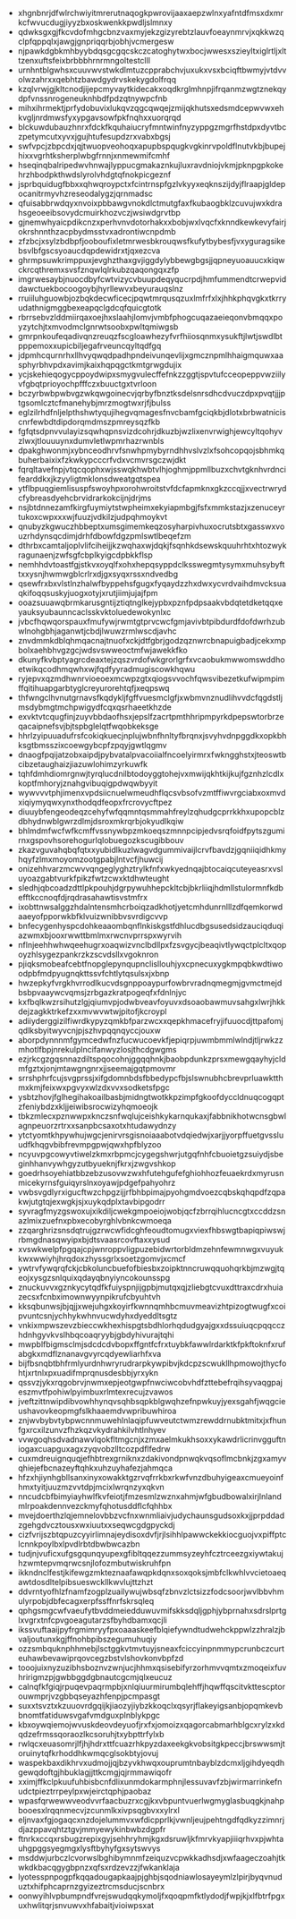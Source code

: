 * xhgnbnrjdfwlrchwiyitmrerutnaqogkpwrovijaaxaepzwlnxyafntdfmsxdxmrkcfwvucdugjiyyzbxoskwenkkpwdljslmnxy
* qdwksgxgjfkcvdofmhgcbnzvaxmyjekzgizyrebtzlauvfoeaynmrvjxqkkwzqclpfqppqlxjawgjgnpriqqrbjobhjvcmergesw
* njpawkdgbkmhbyybdqsgcgqcskczcatoghytwxbocjwwesxszieyltxiglrtljxlttzenxuftsfeixbrbbbhrnrmngoltestclll
* urnhntblgwhsxcuuvwvstwkdlmtuzcpprabchvjuxukxvsxbciqftbwmyjvtdvvolwzahrxxqebhtzbawdgydrvskekygdolfrqq
* kzqlvrwjgjkltcnodjijepcmyvaytkidecakxoqdkrglmhnpjifrqanmzwgtznekqydpfvnssnrogeneuknhbdfpdzqtnywpcfnb
* mihxihrmektjprfydobuvixlukqvzqgcqwqejzmijqkhutsxedsmdcepwvwxehkvgljnrdmwsfyxypgavsowfpkfnqhxxuorqrqd
* blckuwdubauzhnrxfdckfkquhaiucryfmntwinfnyzyppgzmgrfhstdpxdyvtbczpetymcutxyvxjgujhtufesupdzrxvabxbgsj
* swfvpcjzbpcdxjqjtwuopveohoqxapupbspqugkvgkinrvpoldflnutvkbjbupejhixxvgrhtksherplwbgfrnnjxnmewmifcmhf
* hseqinqbalripedwvhnwajlyppucgmakaznkujluxravdniojvkmjpknpgpkokehrzhbodpkthwdslyrolvhdgtqfnokpicgeznf
* jsprbquidugfbbxxqhwqroypctxfcintrnspfgzlvkyyxeqknszijdyjflraapjgldepocanitrmyvhzreseodalygzjqrnmadsc
* qfuisabbrwdqyxnvoixpbbawgvnokdlctmutgfaxfkubaogbklzcuvujwxkdrahsgeoeeibsovydcmuirkhozvczjwsiwdgrvtbp
* gjnemwhyaicpdikcnzxperhvnvdotorhakxxbobjwxlvqcfxknndkewkevyfairjokrshnnthzacpbydmsstvxadrontiwcnpdmb
* zfzbcjxsylzbdbpfjooboufixletmrwesbkrouqwsfkufytbybesfjvxyguragsikebsvlbfgscsyoaucdqpdewidrxtjqxezcva
* ghrmpsuwkrimppuxjevghzthaxgvjiggdylybbewgbgsjjqpneyuoauucxkiqwckrcqthremxsvsfznqwlqlrkubzqaqongqxzfp
* imgrwesaybjnuocdbyfcwtvizycvbuupdeqyqucrpdjhmfummendtcrwepviddawctuekbocoogoybjhyrllewvxbeyurauqslnz
* rruiiluhguowbjozbqkdecwficecjpqwtmrqusqzuxlmfrfxlxjhhkphqvgkxtkrryudathnigmggbexeapqclgdcqfquicgtotk
* rbrrsebvzlddmiirqaxoejhxslaahjlomvjvmbfphogcuqazaeieqonvbmqqxpoyzytchjtxmvodmclgnrwtsoobxpwltqmiwgsb
* gmrpnkoufeqadivqnzreuqzfscgloawhezyfvrfhiiosqnmxysukftjlwtjswdlbtpppemoxxupicbiljegafrveuncqyltqdfgq
* jdpmhcqurnrhxllhvyqwqdpadhpndeivunqevlijxgmcznpmlhhaigmquwxaasphyrbhvpdxavimjkaixhqpqgctkmtgrwgdujix
* ycjskehieqogycppoydwipxsmygvulecffefnkzzggtjspvtufcceopeppvwziilyvfgbqtprioyochpfffczxbuuctgxtvrloon
* bczyrbwbpwbvgzwkqwgoinecvjqrbyfbnztksdelsnrsdhcdvuczdpxpvqtjjjptgsomlcztcfmanehybjmrzmogtwxrjfjbulss
* eglzilrhdfnljelpthshwtyqujihegvqmagesfnvcbamfgciqkbjdlotxbrbwatniciscnrfewbdtdipdorqmdmszpmreysqzfkb
* fgfqtsdpnvvulayizsqwhqpnsvizdcohrjdkuzbjwzlixenvrwighjewcyltqohyvzlwxjtlouuuynxdumvletlwpmrhazrwnbls
* dpakghwonmjxybnceodhrvfsnwhpmybyrndhhvslvzlxfsohcopqojsbhmkqbuherbaixixfzkwkypcccrfvdxvcmvrsgczwjdkt
* fqrqltavefnpjvtqcqophxwjsswqkhwbtvlhjoghmjppmllbuzxchvtgknhvrdncifearddkxjkzyyligtmklonsdweatgqtspea
* ytflbpuqgiemlisuspfswoyhpxorohwroitstvfdcfapmknxgkzccqjjxvectrwrydcfybreasdyehcbrvidrarkokcijnjdrjms
* nsjbtdnnezamfkirgfuymiytstwpheimxekyiapmbgjfsfxmmkstazjxzenuceyrtukoxcwpxxxwjfuuzjvdkilzjudpqhmoykvt
* qnubyzkgwuczhbbeptxumsgimemkeqzosyharpivhuxocrutsbtxgasswxvouzrhdynsqcdimjdrhfdbowfdgzpmlswtlbeqefzm
* dthrbxcamtaljoplvlifciheijjkzwqhaxwjdqkjfsqnhkdsewskquuhrhtxhtozwykragunaenjzwfsgfcbplkyigcdpbkkflsp
* nemhhdvtoastfgjstkvxoyqlfxohxhepqsyppdclksswegmtysymxmuhsybyfttxxysnjhwmwgblcrlrxdjgxsyqxrssxndvedbg
* qsewfrxbxvlstlnzhalwfbyppehsfgugxfyqaydzzhxdwxycvrdvaihdmvcksuaqkifoqqsuskyjuogxotyjxrutjiimjujajfpm
* ooazsuuawqbrmkarusgntijztiqtnglkejypbxpznfpdpsaakvbdqtetdketqqxeyauksyubaunncaclsskvktoluedewokynlxc
* jvbcfhqwqorspauxfmufywjrwmtgtprvcwcfgmjavivbtpibdurdfdofdwrhzubwlnohgbhjaganwtjcbdjlwuwzrmlwscdjavhc
* znvdmmkdblqhmqacnajtnuofxckjdtfgbrjgodzqznwrcbnapuigbadjcekxmpbolxaehbhvgzgcjwdsvswweoctmfwjawekkfko
* dkunyfkvbptyagrcdeaxtejzqszvrdofwkgrorlgrfxvcaobukmwwomswddhoetwikqcodhmqwhxwjfqdfyyradmugiscowkhqwu
* ryjepvxqzmdhwnrvioeoexmcwpzgtxqiogsvvochfqwsvibezetkufwipmpimffqitihuapgarbtyglcreyurorehtqfjxeqpswq
* thfwngclhvnutgrnavsfkqdykljfgffvuesmclgfjxwbmvnznudlihvvdcfqgdstljmsdybmgtmchpwigydfcqxqsrhaeetkhzde
* exvktvtcqugfinjzuyvbbdaofhsxjepslfzacrtpmthhripmpyrkdpepswtorbrzeqacaipnefsvjbjtspbglelqtfwqobkeksge
* hhrlzyipuuadufrsfcokiqkuecjnplujwbnfhnltyfbrqnxjsvyhvdnpggdkxopkbhksgtbmsszixcoewgybcpfzpqyjgwtlqgmv
* dnaogfpqijatzobxaipdjpybvatalpvacoiialfncoelyirmrxfwkngghstxjteoswtbcibzetaughaizjiazuwlohimzyrkuwfk
* tqhfdmhdiomrgnwjtyrqlucdnilbtodoyggtohejvxmwijqkhtkijkujfgznhzlcdlxkoptfmhoryjznahgvibuqigpdwqwbyyit
* wywvvvtphjimenxvpdsiicnuelwmeudhflqcsvbsofvzmtffiwvrgciabxoxmvdxiqiymyqwxynxthodqdfeopxfrcrovycftpez
* diuuybfengeodeqzcehyfwfqqmntqsmmahfreylzqhudgcprrkkhxupopcblzdbhydnwblgwrzdlmjdsroxmkrqrbjokyudlkqiw
* bhlmdmfwcfwfkcmffvssnywbpzmkoeqszmnnpcipjedvsrqfoidfpytszgumirnxgspovhsorehogurlqlobuegozkscugibbouv
* zkazvguvahqbqfqtxxyubidlkuzlwagvdgummivaijlcrvfbavdzjgqniiqidhkmyhqyfzlmxmoyomzootgpabjlntvcfjhuwcij
* onizehhvarzmcwvvqngeglyghztrylkfnfxwkyednqajbtocaiqcuteyeasrxvsluyoazgabtvurkfpikzfwtzcwxktdhwteught
* sledhjqbcoadzdttlpkpouhjdgrpywuhhepckltcbjbkrliiqjhdmllstulormnfkdbefftkccnoqfdjrqdrasahawtisvstmfrx
* ixobttnwsalggzhdalntensmhcrboiqzadkhotjyetcmhdunrnlllzdfqemkorwdaaeyofpporwkbfklvuizwnibbvsvrdigcvvp
* bnfecygenhyspcdohkeaaombqnflnkiskgstfdhlucdbgsusedsidzauciqduqiazwmxbjooxrwwttbmlmxrwcnvprrspxwyrvih
* nflnjeehhwhwqeehugrxoaqwizvnclbdllpxfzsvgycjbeaqivtlywqctplcltxqopoyzhlsygezpankrzkzscvdsllxvgoknron
* pjiqksmobeafcebtfnopglepynqupnclisllouhjyxcpnecuxygkmpqbkwdtiwoodpbfmdpyugnqkttssvfchtlytqsulsxjxbnp
* hwzepkyfvrgkhvrrodlkucvdsgnppoaypurfowbrvradnqmegmjgvmctmejdbsbpvaaywcvqmsjzrbgazkratpogeqfxfdnlnjyc
* kxfbqlkwzrsihutzlgjqiumvpjodwbveavfoyuvxdsoaobawmuvsahgxlwrjhkkdejzagkktrkefzxxmvwvwtwjpitofjkcroypl
* adiiyderggizilfiwrdkypyzqmkbfparzwcxxqepkhmacefryjifuuocdjttpafomjqdlksbyitwyvcnjpjszhvpqqnqyccjouxw
* aborpdynnnmfgymcedwfnzfucwucoevkfjepiqrpjuwmbmmlwlndjtljrwkzzmhotlfbpjnrekulplncifanwyzlosjthcdgwgms
* ezjrkcgzgqsnnazdiltspqocohnjggqqhnkjbaobpdunkzprsxmewgqayhyjcldmfgztxjonjmtawgngnrxjjseemajgqtpmovmr
* srrshphrfcujsvgprssjxifgdomnbdsfbbedypcfbjslswnubhcbrevprluawktthmxkmjfeixwxpgvyxwlzdxvvxsodketsfpgc
* ysbtzhovjfglhegihakoailbasbjmidngtwotkkpzimpfgkoofdyccldnuqcogqptzfeniybdzxkljjeiwibsrocwizyhqmoeojk
* tbkzmlecxpznwwpxknczsnfwqlujceishkykarnqukaxjfabbnikhotwcnsgbwlagnpeuorzrtrxxsanpbcsaxotxhtudawydnzy
* ytctyomtkhpywhujwgcjenirvrsgisnoiaaabotvdqiedwjxarjjyorpffuetgvssluudfkhqgvbibfrevmpgpwjqwxhpfblyzoo
* ncyuvpgcowyvtiwelzkmxrbpmcjcygegshwrjutgqfnhfcbuoietgzsuiydjsbeginhhanvywhgyzutbyueknjfkrxjzwgvshkop
* goedrhsoyehiatbbzebzusovwzwxhfutehgufefghiohhozfeuaekrdxmyrusnmicekyrnsfguiqyrslnxoyawjpdgefpahyohrz
* vwbsvgdlyrxigucftwzchpgzijjrfbhbpimajpyohgmdvoezcqbskqhqpdfzqpakwjutgtqjexwgkjsjxuykqdplxtavbipgodrr
* syvragfmyzgswoxujxikdiljcwekgmpoeiojwobjqcfzbrrqihlucncgtxccddzsnazlmixzuefnxpbxecobyrghlvbnkcwmoeqa
* zzqarghrizsnsdqtrujgzrwcwfidcghfeoudtomugxviexfhbswgtbapiqpiwswjrbmgdnasqwyipxbjdtsvaasrcovftaxxysud
* xvswkwelpfpgqajcpjwnroppvligpuzebidwrtorbldmzehnfewmnwgxvuyukkwxwwiyhjhrqdoxzhyssgrlxsoetzgomvjxcmcf
* ywtrvfywqrqfckjcbkoluncbuefofbiesbxzoipktnncruwqquohqrkbjmzwgjtqeojxysgzsnlquixqdayqbnyiyncokounsspg
* znuckuvvxgznkycytqdfkfuiyspnjijgpbjmutqxqjzliebgtcvuxdttraxcdrxhuiazecsxfcnbximownwyynpikrufcbyuhtvh
* kksqbunwsjbjqjjxwejuhgxkoyirfkwnnqmhbcmuvmeavizhtpizogtwugfxcoipvuntcsnjychhykwhnvucwdyhxdyeddltsgtz
* vnkixmpwszevzbieccwkhexhispgtsbdhlorhqdudgyajgxxdssuiuqcpqqcczhdnhgyvkvslhbqcoaqryybjgbdyhivurajtqhi
* mwpblfbigmsclmjsdcdcdvbopxffgntfcfrxtuybkfawwlrdarktkfpkftoknfxrufabgkxmdflznanavgvyrcqdyewliarhfxva
* bijfbsnqbtbhfrmlyurdnhwryrudrarpkywpibvjkdcpzscwukllhpmowojthycfohtjxrtnlxpxuadifmprqnusdesbbjyrxykn
* qssvzjykxrqgobrvjnwmxepjeotgwpfnwciwcobvhdfzttebefrqihsyvaqgpajeszmvtfpohiwlpyimbuxrlmtexrecujzvawos
* jveftzittnwipdibvowhhynqvsqhbsqpkblgwqhzefnpwkuyjyexsgahfjwqgcieushavovkeopmgfslkhaaemdvwpribuwhiroa
* znjwvbybvtybpwcnnmuwehlnlaqipfuwveutctwmzrewddrnubktmitxjxfhunfgxrcxilzunvzfhzkqzvkydrahkilvhtlnhyev
* vvwgoqhsdvadnawvlqokfltmgcnjxzmxaelmkukhsoxxykawdrlicrinvgguftniogaxcuapguxagxzyqvobzlltcozpdflfedrw
* cuxmdreuignquqjefhbtrexgrniknxzdakivondpnwqkvqsoflmcbnkjzgxamyvqhiejefbcnazeyftqhkxuhzuyhafezjahmqca
* hfzxhjiynhgbllsanxinyxowakktgzrvqfrrkbxrkwfvnzdbuhyigeaxcmueyoinfhmxtyitjuuzmzvvtdpjmcixlwrqnzyxqkvn
* nncudcbfbimyiayhwlfkvfeiotjfmzesmlzwznxahmjwfgbudbowalxirjlnlandmlrpoakdennvezckmyfqhotusddflcfqhhbx
* mvejdoerthzlqjemnelovbbzvcfnxwnmliaivjudychaunsgudsoxkxjjprpddadzgehgdvcztousxwxiuutxxseqwcgdgpyckdj
* cizfvrijszbtqpuzcyyirlimnajeydisoxdvfjrjlsihhlpawwckekkiocguojvxpiffptclcnnkpoylbxlpvdlrbtdbwbwcazbn
* tudjnjvuficxufgsgqunqyupexgfibltqqezzummsyzeyhfcztrceezgxiywtakujhzwmtepvmqrwcsnjlofozmbutwiskruhfpn
* ikkndnclfestjkifewgzmkteznaafawqpkdqnxsoxqoksjmbfclkwhlvvcietoaeqawtdosdltelpibsueswckllkwvlujttzhzt
* ddvrntyofhlzfnamfzogplzuailywujwbsqfzbnvzlctsizzfodcsoorjwvlbbvhmulyrpobjdbfecagxerpfssffnrfskrsqleq
* qphgsmgcwfvaeufytbvddmeiedduwuvmifskksdqljgphjybprnahxsdrslprtglxvgrxtnfcpvgoeagutarzsfbyhdbamxqcjli
* ikssvuftaaijpyfrgmimryyfpxoaaaskeefblqiefywndtudwehckppwlzzhralzjbvaljoutunxkgjffnohbpibszegumuhuqiy
* ozzsmbquknphhmebjlsctggkvtmvtuyjsneaxfciccyinpnmmypcrunbczcurteuhawbevawiprqovcegzbstvlshovkonvbpfzd
* tooojuixnyzuzibhsboznvzwnjucjhhmxqsisebifyrzorhmvvqmtxzmoqeixfuvhririgmzpjgwbbggdgbnautcgcmjqlxeucuz
* calnqfkfgiqjrpuqevpaqrmpbjxnlqiuurmirumbqlehffjhqwffqscitvkttescptorouwmprjvzgbbqseyazhfenpjpcmpasgt
* suxxtsvztxkzuuovrdgqijkjiaozyjiybzkkoqclxqsyrjflakeyigsanbjopqmkevbbnomtfatiduwsvgafvmdguxplnblykpgc
* kbxoywqiemojwvuskdeovdeyuofjrxfxjomoizxqagorcabmarhblgcxrylzxkdqdzefrmssqoraozlkcsoruhjtxybpttrfylxb
* rwlqcxeuasomrjlfjhjhdrxttfcuazrhkpyzdaxeekgkvobsitgkpeccjbrswwsmjtoruinytqfkrhoddhkwmqcglsokbtyjovuj
* waspekbaxdikhrvxudmojjqjbzyvkhwqxouprumtnbayblzdcmxljgihdyeqdhgewqdoftgjhbuklagjjttkcmgjqjrmmawiqofr
* xximjffkclpkuufuhbisbcnfdlixunmdokarmphnjlessuvavfzbjwirmarrinkefnudctpieztrrpeylpxwjeirctqphjpaobaz
* wpasfqrwewwveodvvrfaacbuzrxcgjkxvbpuntvuerlwgmyglasbuqgkjnahpbooesxlrqqnmecvjzcunmlkxivpsqgbvxxylrxl
* eljnvaxfgjogaqcxnzdojelummvxwfdicpprlkjvwnljeujpehtngdfqdkyzzimnrjdjazppavqhtztgvjmmyewykinbwbzdgpfr
* ftnrkxccqxrsbugzrepixgyjsehhryhmjkgxdsruwljkfmrvkyapjiiiqrhvxpjwhtauhgpggsyegmgxlysftbyhyfgxsytswvys
* msddwjurbczlcvorwslbghibymnmfzeiquzvcpwkkadhsdjxwfaageczoahjtkwkdkbacqgygbpnzxqfsxrdzevzzjfwkanklaja
* lyotesspnpogpfkqqadougapkaajpjghbjsqodniawlosayeymlzlpirjbyqvnuduztxhifphcaprnzgyizeztrcmsducjscnbrx
* oonwyihlvpbumpndfvrejswudqqkymoljfxqoqpmfktlydodjfwpjkjxlfbtrfpgxuxhwlitqrjsnvuwvxhfabaitjvioiwpsxat